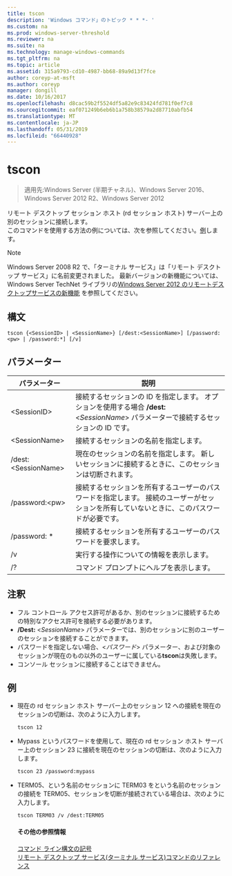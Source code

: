 ```yaml
---
title: tscon
description: 'Windows コマンド」のトピック * * *- '
ms.custom: na
ms.prod: windows-server-threshold
ms.reviewer: na
ms.suite: na
ms.technology: manage-windows-commands
ms.tgt_pltfrm: na
ms.topic: article
ms.assetid: 315a9793-cd10-4987-bb68-89a9d13f7fce
author: coreyp-at-msft
ms.author: coreyp
manager: dongill
ms.date: 10/16/2017
ms.openlocfilehash: d8cac59b2f5524df5a82e9c83424fd781f0ef7c8
ms.sourcegitcommit: eaf071249b6eb6b1a758b38579a2d87710abfb54
ms.translationtype: MT
ms.contentlocale: ja-JP
ms.lasthandoff: 05/31/2019
ms.locfileid: "66440928"
---
```

# <a name="tscon"></a>tscon

>適用先:Windows Server (半期チャネル)、Windows Server 2016、Windows Server 2012 R2、Windows Server 2012

リモート デスクトップ セッション ホスト (rd セッション ホスト) サーバー上の別のセッションに接続します。  
このコマンドを使用する方法の例については、次を参照してください。[例](#BKMK_examples)します。  

> [!NOTE]  
> Windows Server 2008 R2 で、「ターミナル サービス」は「リモート デスクトップ サービス」に名前変更されました。 最新バージョンの新機能については、Windows Server TechNet ライブラリの[Windows Server 2012 のリモートデスクトップサービスの新機能](https://technet.microsoft.com/library/hh831527) を参照してください。  

## <a name="syntax"></a>構文  
```  
tscon {<SessionID> | <SessionName>} [/dest:<SessionName>] [/password:<pw> | /password:*] [/v]  
```  
## <a name="parameters"></a>パラメーター  

|パラメーター|説明|  
|-------|--------|  
|\<SessionID>|接続するセッションの ID を指定します。 オプションを使用する場合 **/dest:** <*SessionName*> パラメーターで接続するセッションの ID です。|  
|\<SessionName>|接続するセッションの名前を指定します。|  
|/dest:\<SessionName>|現在のセッションの名前を指定します。 新しいセッションに接続するときに、このセッションは切断されます。|  
|/password:\<pw>|接続するセッションを所有するユーザーのパスワードを指定します。 接続のユーザーがセッションを所有していないときに、このパスワードが必要です。|  
|/password: *|接続するセッションを所有するユーザーのパスワードを要求します。|  
|/v|実行する操作についての情報を表示します。|  
|/?|コマンド プロンプトにヘルプを表示します。|  

## <a name="remarks"></a>注釈  
-   フル コントロール アクセス許可があるか、別のセッションに接続するための特別なアクセス許可を接続する必要があります。  
-   **/Dest:** <*SessionName*> パラメーターでは、別のセッションに別のユーザーのセッションを接続することができます。  
-   パスワードを指定しない場合、<*パスワード*> パラメーター、および対象のセッションが現在のもの以外のユーザーに属している**tscon**は失敗します。  
-   コンソール セッションに接続することはできません。  

## <a name="BKMK_examples"></a>例  
- 現在の rd セッション ホスト サーバー上のセッション 12 への接続を現在のセッションの切断は、次のように入力します。  
  ```  
  tscon 12  
  ```  
- Mypass というパスワードを使用して、現在の rd セッション ホスト サーバー上のセッション 23 に接続を現在のセッションの切断は、次のように入力します。  
  ```  
  tscon 23 /password:mypass  
  ```  
- TERM05、という名前のセッションに TERM03 をという名前のセッションの接続を TERM05、セッションを切断が接続されている場合は、次のように入力します。  
  ```  
  tscon TERM03 /v /dest:TERM05  
  ```  
  #### <a name="additional-references"></a>その他の参照情報  
  [コマンド ライン構文の記号](command-line-syntax-key.md)  
  [リモート デスクトップ サービス&#40;ターミナル サービス&#41;コマンドのリファレンス](remote-desktop-services-terminal-services-command-reference.md)  
